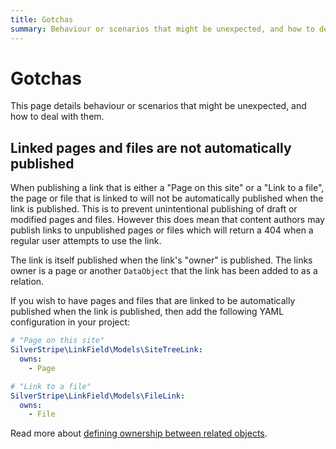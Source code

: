 ```yaml
---
title: Gotchas
summary: Behaviour or scenarios that might be unexpected, and how to deal with them
---
```


# Gotchas

This page details behaviour or scenarios that might be unexpected, and how to deal with them.

## Linked pages and files are not automatically published

When publishing a link that is either a "Page on this site" or a "Link to a file", the page or file that is linked to will not be automatically published when the link is published. This is to prevent unintentional publishing of draft or modified pages and files. However this does mean that content authors may publish links to unpublished pages or files which will return a 404 when a regular user attempts to use the link.

The link is itself published when the link's "owner" is published. The links owner is a page or another `DataObject` that the link has been added to as a relation.

If you wish to have pages and files that are linked to be automatically published when the link is published, then add the following YAML configuration in your project:

```yml
# "Page on this site"
SilverStripe\LinkField\Models\SiteTreeLink:
  owns:
    - Page

# "Link to a file"
SilverStripe\LinkField\Models\FileLink:
  owns:
    - File
```

Read more about [defining ownership between related objects](https://docs.silverstripe.org/en/developer_guides/model/versioning/#defining-ownership-between-related-versioned-dataobject-models).
